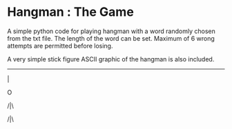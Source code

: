 # Hangman : The Game

A simple python code for playing hangman with a word randomly chosen from the txt file. The length of the word can be set. Maximum of 6 wrong attempts are permitted before losing.

A very simple stick figure ASCII graphic of the hangman is also included.



_______

   |
   
   O
   
  /|\
  
  /|\
  
